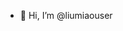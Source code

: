 - 👋 Hi, I’m @liumiaouser

<!---
liumiaouser/liumiaouser is a ✨ special ✨ repository because its `README.md` (this file) appears on your GitHub profile.
You can click the Preview link to take a look at your changes.
--->
